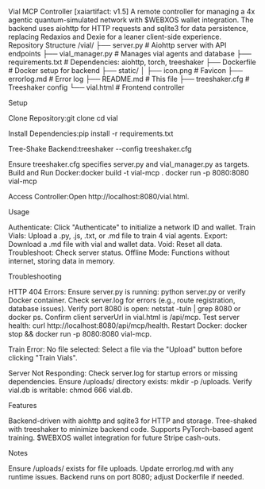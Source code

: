 Vial MCP Controller
[xaiartifact: v1.5]
A remote controller for managing a 4x agentic quantum-simulated network with $WEBXOS wallet integration. The backend uses aiohttp for HTTP requests and sqlite3 for data persistence, replacing Redaxios and Dexie for a leaner client-side experience.
Repository Structure
/vial/
├── server.py                 # Aiohttp server with API endpoints
├── vial_manager.py           # Manages vial agents and database
├── requirements.txt          # Dependencies: aiohttp, torch, treeshaker
├── Dockerfile                # Docker setup for backend
├── static/
│   ├── icon.png             # Favicon
├── errorlog.md              # Error log
├── README.md                # This file
├── treeshaker.cfg            # Treeshaker config
└── vial.html                # Frontend controller

Setup

Clone Repository:git clone <repo-url>
cd vial


Install Dependencies:pip install -r requirements.txt


Tree-Shake Backend:treeshaker --config treeshaker.cfg

Ensure treeshaker.cfg specifies server.py and vial_manager.py as targets.
Build and Run Docker:docker build -t vial-mcp .
docker run -p 8080:8080 vial-mcp


Access Controller:Open http://localhost:8080/vial.html.

Usage

Authenticate: Click "Authenticate" to initialize a network ID and wallet.
Train Vials: Upload a .py, .js, .txt, or .md file to train 4 vial agents.
Export: Download a .md file with vial and wallet data.
Void: Reset all data.
Troubleshoot: Check server status.
Offline Mode: Functions without internet, storing data in memory.

Troubleshooting

HTTP 404 Errors:
Ensure server.py is running: python server.py or verify Docker container.
Check server.log for errors (e.g., route registration, database issues).
Verify port 8080 is open: netstat -tuln | grep 8080 or docker ps.
Confirm client serverUrl in vial.html is /api/mcp.
Test server health: curl http://localhost:8080/api/mcp/health.
Restart Docker: docker stop <container-id> && docker run -p 8080:8080 vial-mcp.


Train Error: No file selected:
Select a file via the "Upload" button before clicking "Train Vials".


Server Not Responding:
Check server.log for startup errors or missing dependencies.
Ensure /uploads/ directory exists: mkdir -p /uploads.
Verify vial.db is writable: chmod 666 vial.db.



Features

Backend-driven with aiohttp and sqlite3 for HTTP and storage.
Tree-shaked with treeshaker to minimize backend code.
Supports PyTorch-based agent training.
$WEBXOS wallet integration for future Stripe cash-outs.

Notes

Ensure /uploads/ exists for file uploads.
Update errorlog.md with any runtime issues.
Backend runs on port 8080; adjust Dockerfile if needed.
